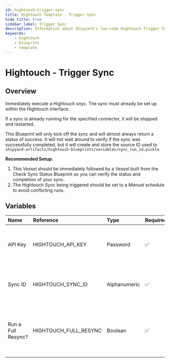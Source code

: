 ```yaml
---
id: hightouch-trigger-sync
title: Hightouch Template - Trigger Sync
hide_title: true
sidebar_label: Trigger Sync
description: Information about Shipyard's low-code Hightouch Trigger Sync blueprint. Immediately trigger a Hightouch sync. 
keywords:
    - hightouch
    - blueprint
    - template
---
```


# Hightouch - Trigger Sync

## Overview
Immediately execute a Hightouch snyc. The sync must already be set up within the Hightouch interface.

If a sync is already running for the specified connector, it will be stopped and restarted.

This Blueprint will only kick off the sync and will almost always return a status of success. It will not wait around to verify if the sync was successfully completed, but it will create and store the source ID used to `shipyard-artifacts/hightouch-blueprints/variables/sync_run_id.pickle`

**Recommended Setup:**
1. This Vessel should be immediately followed by a Vessel built from the Check Sync Status Blueprint so you can verify the status and completion of your sync.
2. The Hightouch Sync being triggered should be set to a *Manual* schedule to avoid conflicting runs.

## Variables

| Name | Reference | Type | Required | Default | Options | Description |
|:-----|:----------|:-----|:---------|:--------|:--------|:------------|
| API Key | HIGHTOUCH_API_KEY  | Password |:white_check_mark: | - | - | The API Key associated with your Hightouch account. |
| Sync ID | HIGHTOUCH_SYNC_ID  | Alphanumeric |:white_check_mark: | - | - | The ID of the Hightouch sync you want to refresh. |
| Run a Full Resync? | HIGHTOUCH_FULL_RESYNC  | Boolean |:white_check_mark: | False | - | If TRUE, will rescync all of the rows in the query, rather than only the new ones. |


